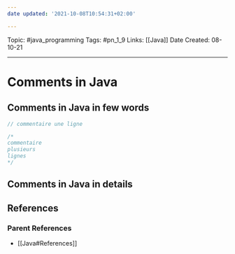```yaml
---
date updated: '2021-10-08T10:54:31+02:00'

---
```


Topic: #java_programming
Tags: #pn_1_9
Links: [[Java]]
Date Created: 08-10-21

---

# Comments in Java

## Comments in Java in few words

```java
// commentaire une ligne

/*
commentaire
plusieurs
lignes
*/
```

## Comments in Java in details

## References

### Parent References

- [[Java#References]]
